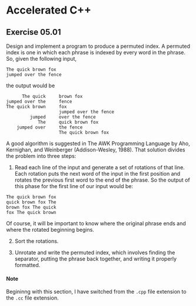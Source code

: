 # Accelerated C++
## Exercise 05.01

Design and implement a program to produce a permuted index. A permuted index is one in which each phrase is indexed by every word in the phrase. So, given the following input,

```
The quick brown fox
jumped over the fence
```

the output would be
```
      The quick     brown fox
jumped over the     fence
The quick brown     fox
                    jumped over the fence
         jumped     over the fence
            The     quick brown fox
    jumped over     the fence
                    The quick brown fox
```

A good algorithm is suggested in The AWK Programming Language by Aho, Kernighan, and Weinberger (Addison-Wesley, 1988). That solution divides the problem into three steps:

1. Read each line of the input and generate a set of rotations of that line. Each rotation puts the next word of the input in the first position and rotates the previous first word to the end of the phrase. So the output of this phase for the first line of our input would be:
```
The quick brown fox
quick brown fox The
brown fox The quick
fox The quick brown
```

Of course, it will be important to know where the original phrase ends and where the rotated beginning begins.

2. Sort the rotations.

3. Unrotate and write the permuted index, which involves finding the separator, putting
the phrase back together, and writing it properly formatted.

#### Note
Begininng with this section, I have switched from the `.cpp` file extension to the `.cc` file extension.
